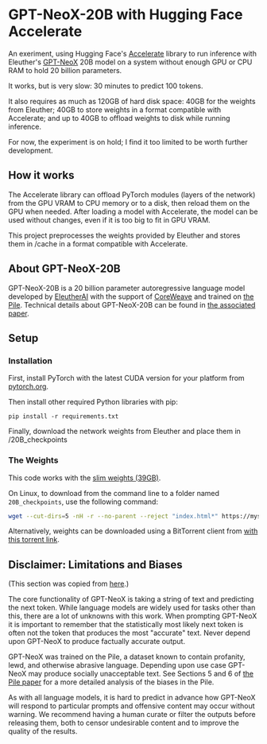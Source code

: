 # GPT-NeoX-20B with Hugging Face Accelerate

An exeriment, using Hugging Face's [Accelerate](https://huggingface.co/docs/accelerate/big_modeling) library to run inference with Eleuther's [GPT-NeoX](https://github.com/EleutherAI/gpt-neox) 20B model on a system without enough GPU or CPU RAM to hold 20 billion parameters.

It works, but is very slow: 30 minutes to predict 100 tokens.

It also requires as much as 120GB of hard disk space: 40GB for the weights from Eleuther; 40GB to store weights in a format compatible with Accelerate; and up to 40GB to offload weights to disk while running inference.

For now, the experiment is on hold; I find it too limited to be worth further development.

## How it works

The Accelerate library can offload PyTorch modules (layers of the network) from the GPU VRAM to CPU memory or to a disk, then reload them on the GPU when needed. After loading a model with Accelerate, the model can be used without changes, even if it is too big to fit in GPU VRAM.

This project preprocesses the weights provided by Eleuther and stores them in <install folder>/cache in a format compatible with Accelerate. 

## About GPT-NeoX-20B

GPT-NeoX-20B is a 20 billion parameter autoregressive language model developed by [EleutherAI](https://www.eleuther.ai/) with the support of [CoreWeave](https://www.coreweave.com/) and trained on [the Pile](https://arxiv.org/abs/2101.00027). Technical details about GPT-NeoX-20B can be found in [the associated paper](https://arxiv.org/abs/2204.06745). 

## Setup

### Installation

First, install PyTorch with the latest CUDA version for your platform from [pytorch.org](https://pytorch.org/get-started/locally/).

Then install other required Python libraries with pip:

```
pip install -r requirements.txt
```

Finally, download the network weights from Eleuther and place them in <install folder>/20B_checkpoints

### The Weights

This code works with the [slim weights (39GB)](https://mystic.the-eye.eu/public/AI/models/GPT-NeoX-20B/slim_weights/). 

On Linux, to download from the command line to a folder named `20B_checkpoints`, use the following command:

```bash
wget --cut-dirs=5 -nH -r --no-parent --reject "index.html*" https://mystic.the-eye.eu/public/AI/models/GPT-NeoX-20B/slim_weights/ -P 20B_checkpoints
```

Alternatively, weights can be downloaded using a BitTorrent client from [with this torrent link](https://mystic.the-eye.eu/public/AI/models/GPT-NeoX-20B/slim_weights.torrent).


## Disclaimer: Limitations and Biases

(This section was copied from [here](https://huggingface.co/EleutherAI/gpt-j-6B).)

The core functionality of GPT-NeoX is taking a string of text and predicting the next token. While language models are widely used for tasks other than this, there are a lot of unknowns with this work. When prompting GPT-NeoX it is important to remember that the statistically most likely next token is often not the token that produces the most "accurate" text. Never depend upon GPT-NeoX to produce factually accurate output.

GPT-NeoX was trained on the Pile, a dataset known to contain profanity, lewd, and otherwise abrasive language. Depending upon use case GPT-NeoX may produce socially unacceptable text. See Sections 5 and 6 of [the Pile paper](https://arxiv.org/abs/2101.00027) for a more detailed analysis of the biases in the Pile.

As with all language models, it is hard to predict in advance how GPT-NeoX will respond to particular prompts and offensive content may occur without warning. We recommend having a human curate or filter the outputs before releasing them, both to censor undesirable content and to improve the quality of the results.
